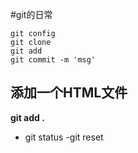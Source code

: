 #git的日常
```
git config
git clone
git add
git commit -m 'msg'
```
## 添加一个HTML文件

**git add .**
- git status
-git reset